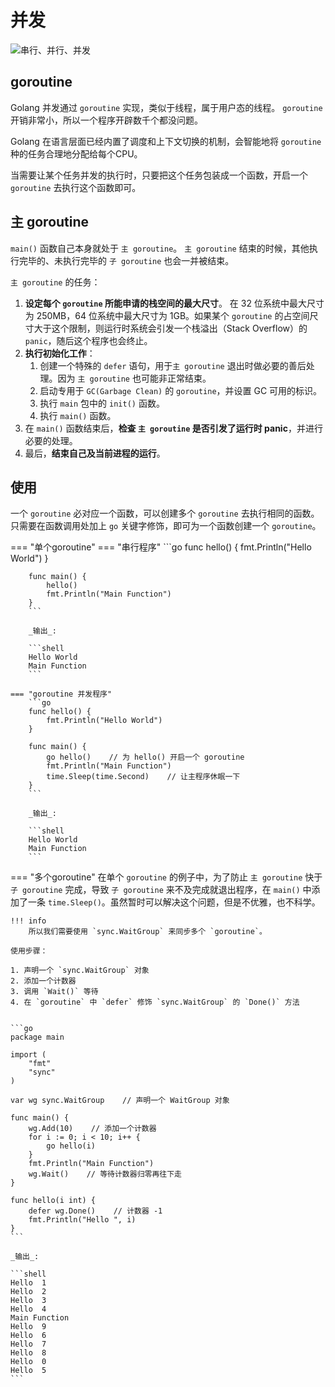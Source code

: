 # 并发

![串行、并行、并发](https://xcdn.loli.top/gh/TCP404/Picgo/blog/illustration-pic/Go/IMG/20210210160730868_457.png)

## goroutine
Golang 并发通过 `goroutine` 实现，类似于线程，属于用户态的线程。
`goroutine` 开销非常小，所以一个程序开辟数千个都没问题。

Golang 在语言层面已经内置了调度和上下文切换的机制，会智能地将 `goroutine` 种的任务合理地分配给每个CPU。

当需要让某个任务并发的执行时，只要把这个任务包装成一个函数，开启一个 `goroutine` 去执行这个函数即可。

## 主 goroutine
`main()` 函数自己本身就处于 `主 goroutine`。
`主 goroutine` 结束的时候，其他执行完毕的、未执行完毕的 `子 goroutine` 也会一并被结束。

`主 goroutine` 的任务：

1. **设定每个 `goroutine` 所能申请的栈空间的最大尺寸**。
   在 32 位系统中最大尺寸为 250MB，64 位系统中最大尺寸为 1GB。如果某个 `goroutine` 的占空间尺寸大于这个限制，则运行时系统会引发一个栈溢出（Stack Overflow）的 `panic`，随后这个程序也会终止。
2. **执行初始化工作**：
    1. 创建一个特殊的 `defer` 语句，用于`主 goroutine` 退出时做必要的善后处理。因为 `主 goroutine` 也可能非正常结束。
    2. 启动专用于 `GC(Garbage Clean)` 的 `goroutine`，并设置 GC 可用的标识。
    3. 执行 `main` 包中的 `init()` 函数。
    4. 执行 `main()` 函数。
3. 在 `main()` 函数结束后，**检查 `主 goroutine` 是否引发了运行时 panic**，并进行必要的处理。
4. 最后，**结束自己及当前进程的运行**。

## 使用
一个 `goroutine` 必对应一个函数，可以创建多个 `goroutine` 去执行相同的函数。
只需要在函数调用处加上 `go` 关键字修饰，即可为一个函数创建一个 `goroutine`。

=== "单个goroutine"
    === "串行程序"
        ```go
        func hello() {
            fmt.Println("Hello World")
        }

        func main() {
            hello()
            fmt.Println("Main Function")
        }
        ```

        _输出_:

        ```shell
        Hello World
        Main Function
        ```

    === "goroutine 并发程序"
        ```go
        func hello() {
            fmt.Println("Hello World")
        }

        func main() {
            go hello()    // 为 hello() 开启一个 goroutine
            fmt.Println("Main Function")
            time.Sleep(time.Second)    // 让主程序休眠一下
        }
        ```

        _输出_:

        ```shell
        Hello World
        Main Function
        ```

=== "多个goroutine"
    在单个 `goroutine` 的例子中，为了防止 `主 goroutine` 快于 `子 goroutine` 完成，导致 `子 goroutine` 来不及完成就退出程序，在 `main()` 中添加了一条 `time.Sleep()`。虽然暂时可以解决这个问题，但是不优雅，也不科学。

    !!! info
        所以我们需要使用 `sync.WaitGroup` 来同步多个 `goroutine`。

    使用步骤：

    1. 声明一个 `sync.WaitGroup` 对象
    2. 添加一个计数器
    3. 调用 `Wait()` 等待
    4. 在 `goroutine` 中 `defer` 修饰 `sync.WaitGroup` 的 `Done()` 方法


    ```go
    package main

    import (
        "fmt"
        "sync"
    )

    var wg sync.WaitGroup    // 声明一个 WaitGroup 对象

    func main() {
        wg.Add(10)    // 添加一个计数器
        for i := 0; i < 10; i++ {
            go hello(i)
        }
        fmt.Println("Main Function")
        wg.Wait()    // 等待计数器归零再往下走
    }

    func hello(i int) {
        defer wg.Done()    // 计数器 -1
        fmt.Println("Hello ", i)
    }
    ```

    _输出_:

    ```shell
    Hello  1
    Hello  2
    Hello  3
    Hello  4
    Main Function
    Hello  9
    Hello  6
    Hello  7
    Hello  8
    Hello  0
    Hello  5
    ```


